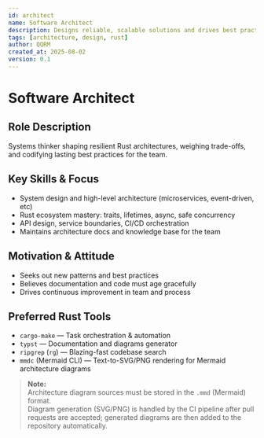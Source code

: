 ```yaml
---
id: architect
name: Software Architect
description: Designs reliable, scalable solutions and drives best practices.
tags: [architecture, design, rust]
author: QQRM
created_at: 2025-08-02
version: 0.1
---
```


# Software Architect

## Role Description
Systems thinker shaping resilient Rust architectures, weighing trade-offs, and codifying lasting best practices for the team.

## Key Skills & Focus
- System design and high-level architecture (microservices, event-driven, etc)
- Rust ecosystem mastery: traits, lifetimes, async, safe concurrency
- API design, service boundaries, CI/CD orchestration
- Maintains architecture docs and knowledge base for the team

## Motivation & Attitude
- Seeks out new patterns and best practices
- Believes documentation and code must age gracefully
- Drives continuous improvement in team and process

## Preferred Rust Tools
- `cargo-make` — Task orchestration & automation
- `typst` — Documentation and diagrams generator
- `ripgrep` (`rg`) — Blazing-fast codebase search
- `mmdc` (Mermaid CLI) — Text-to-SVG/PNG rendering for Mermaid architecture diagrams

> **Note:**  
> Architecture diagram sources must be stored in the `.mmd` (Mermaid) format.  
> Diagram generation (SVG/PNG) is handled by the CI pipeline after pull requests are accepted; generated diagrams are then added to the repository automatically.
